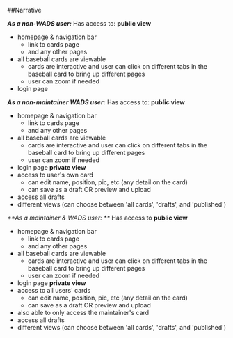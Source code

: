 ##Narrative

_**As a non-WADS user:**_
Has access to: 
**public view**
- homepage & navigation bar 
  - link to cards page
  - and any other pages
- all baseball cards are viewable
  - cards are interactive and user can click on different tabs in the baseball card to bring up different pages
  - user can zoom if needed
- login page 

_**As a non-maintainer WADS user:**_
Has access to: 
**public view**
- homepage & navigation bar 
  - link to cards page
  - and any other pages
- all baseball cards are viewable
  - cards are interactive and user can click on different tabs in the baseball card to bring up different pages
  - user can zoom if needed
- login page 
**private view**
- access to user's own card
  - can edit name, position, pic, etc (any detail on the card)
  - can save as a draft OR preview and upload 
- access all drafts  
- different views (can choose between 'all cards', 'drafts', and 'published')


_**As a maintainer & WADS user: **_
Has access to 
**public view**
- homepage & navigation bar 
  - link to cards page
  - and any other pages
- all baseball cards are viewable
  - cards are interactive and user can click on different tabs in the baseball card to bring up different pages
  - user can zoom if needed
- login page 
**private view**
- access to all users' cards
  - can edit name, position, pic, etc (any detail on the card)
  - can save as a draft OR preview and upload 
- also able to only access the maintainer's card 
- access all drafts  
- different views (can choose between 'all cards', 'drafts', and 'published')
